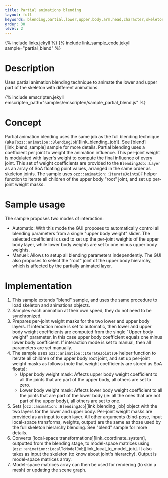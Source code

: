 ```yaml
---
title: Partial animations blending
layout: full
keywords: blending,partial,lower,upper,body,arm,head,character,skeleton,mask
order: 30
level: 2
---
```


{% include links.jekyll %}
{% include link_sample_code.jekyll sample="partial_blend" %}

Description
===========

Uses partial animation blending technique to animate the lower and upper part of the skeleton with different animations.

{% include emscripten.jekyll emscripten_path="samples/emscripten/sample_partial_blend.js" %}

Concept
=======

Partial animation blending uses the same job as the full blending technique (aka [`ozz::animation::BlendingJob`][link_blending_job]). See [blend][link_blend_sample] sample for more details. Partial blending uses a coefficient per joint to weight the animation influence. This per-joint weight is modulated with layer's weight to compute the final influence of every joint. This set of weight coefficients are provided to the `BlendingJob::Layer` as an array of SoA floating point values, arranged in the same order as skeleton joints.
The sample uses `ozz::animation::IterateJointsDF` helper function to iterate all children of the upper body "root" joint, and set up per-joint weight masks.

Sample usage
============

The sample proposes two modes of interaction:
- Automatic: With this mode the GUI proposes to automatically control all blending parameters from a single "upper body weight" slider. The selected coefficient is used to set up the per-joint weights of the upper body layer, while lower body weights are set to one minus upper body weights.
- Manuel: Allows to setup all blending parameters independently.
The GUI also proposes to select the "root" joint of the upper body hierarchy, which is affected by the partially animated layer. 

Implementation
==============

1. This sample extends "blend" sample, and uses the same procedure to load skeleton and animations objects.
2. Samples each animation at their own speed, they do not need to be synchronized.
3. Prepares per-joint weight masks for the two lower and upper body layers. If interaction mode is set to automatic, then lower and upper body weight coefficients are computed from the single "Upper body weight" parameter. In this case upper body coefficient equals one minus lower body coefficient. If interaction mode is set to manual, then all parameters are set manually.
4. The sample uses `ozz::animation::IterateJointsDF` helper function to iterate all children of the upper body root joint, and set up per-joint weight masks as follows (note that weight coefficients are stored as SoA floats):
   - Upper body weight mask: Affects upper body weight coefficient to all the joints that are part of the upper body, all others are set to zero.
   - Lower body weight mask: Affects lower body weight coefficient to all the joints that are part of the lower body (ie: all the ones that are not part of the upper body), all others are set to one.
5. Sets [`ozz::animation::BlendingJob`][link_blending_job] object with the two layers for the lower and upper body. Per-joint weight masks are provided as an input to each layer. All other arguments (bind-pose, input local-space transforms, weights, output) are the same as those used by the full skeleton hierarchy blending. See "blend" sample for more details.
6. Converts [local-space transformations][link_coordinate_system], outputted from the blending stage, to model-space matrices using [`ozz::animation::LocalToModelJob`][link_local_to_model_job]. It also takes as input the skeleton (to know about joint's hierarchy). Output is model-space matrices array.
7. Model-space matrices array can then be used for rendering (to skin a mesh) or updating the scene graph.
